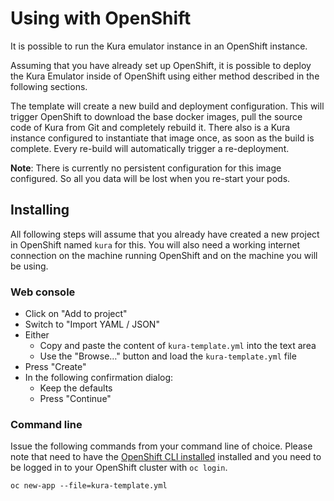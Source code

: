 # Using with OpenShift

It is possible to run the Kura emulator instance in an OpenShift instance.

Assuming that you have already set up OpenShift, it is possible to deploy the Kura Emulator
inside of OpenShift using either method described in the following sections.

The template will create a new build and deployment configuration. This will trigger
OpenShift to download the base docker images, pull the source code of Kura from Git and
completely rebuild it. There also is a Kura instance configured to instantiate that image once,
as soon as the build is complete. Every re-build will automatically trigger a re-deployment.

**Note**: There is currently no persistent configuration for this image configured.
So all you data will be lost when you re-start your pods.

## Installing

All following steps will assume that you already have created a new project in OpenShift named `kura`
for this. You will also need a working internet connection on the machine running OpenShift
and on the machine you will be using.

### Web console

* Click on "Add to project"
* Switch to "Import YAML / JSON"
* Either
  * Copy and paste the content of `kura-template.yml` into the text area
  * Use the "Browse…" button and load the `kura-template.yml` file
* Press "Create"
* In the following confirmation dialog:
  * Keep the defaults
  * Press "Continue"

### Command line

Issue the following commands from your command line of choice. Please
note that need to have the
[OpenShift CLI installed](https://docs.openshift.org/latest/cli_reference/get_started_cli.html) installed
and you need to be logged in to your OpenShift cluster with `oc login`.

    oc new-app --file=kura-template.yml
